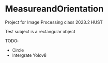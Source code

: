 # MeasureandOrientation
Project for Image Processing class 2023.2 HUST

Test subject is a rectangular object

TODO:
- Circle
- Intergrate Yolov8

